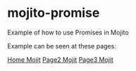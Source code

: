 mojito-promise
==============

Example of how to use Promises in Mojito

Example can be seen at these pages:

[Home Mojit](http://temp.itsasbreuk.nl)
[Page2 Mojit](http://temp.itsasbreuk.nl/page2.html)
[Page3 Mojit](http://temp.itsasbreuk.nl/page3.html)
